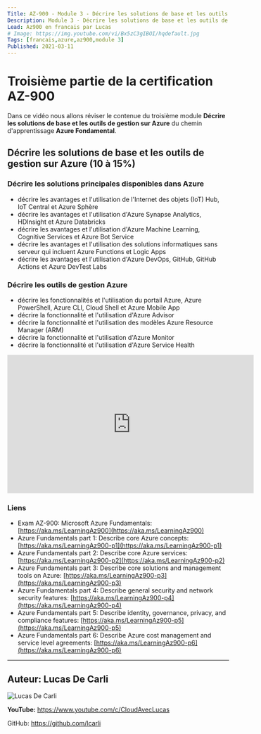 ```yaml
---
Title: AZ-900 - Module 3 - Décrire les solutions de base et les outils de gestion sur Azure
Description: Module 3 - Décrire les solutions de base et les outils de gestion sur Azure
Lead: Az900 en francais par Lucas
# Image: https://img.youtube.com/vi/Bx5zC3gIBOI/hqdefault.jpg
Tags: [francais,azure,az900,module 3]
Published: 2021-03-11
---
```


# Troisième partie de la certification AZ-900

Dans ce vidéo nous allons réviser le contenue du troisième module **Décrire les solutions de base et les outils de gestion sur Azure** du chemin d'apprentissage **Azure Fondamental**.

<!--more-->

## Décrire les solutions de base et les outils de gestion sur Azure (10 à 15%)

### Décrire les solutions principales disponibles dans Azure
- décrire les avantages et l'utilisation de l'Internet des objets (IoT) Hub, IoT Central et Azure
Sphère
- décrire les avantages et l'utilisation d'Azure Synapse Analytics, HDInsight et Azure
Databricks
- décrire les avantages et l'utilisation d'Azure Machine Learning, Cognitive Services et Azure Bot Service
- décrire les avantages et l'utilisation des solutions informatiques sans serveur qui incluent Azure Functions et Logic Apps
- décrire les avantages et l'utilisation d'Azure DevOps, GitHub, GitHub Actions et Azure DevTest Labs

### Décrire les outils de gestion Azure
- décrire les fonctionnalités et l'utilisation du portail Azure, Azure PowerShell, Azure CLI, Cloud Shell et Azure Mobile App
- décrire la fonctionnalité et l'utilisation d'Azure Advisor
- décrire la fonctionnalité et l'utilisation des modèles Azure Resource Manager (ARM)
- décrire la fonctionnalité et l'utilisation d'Azure Monitor
- décrire la fonctionnalité et l'utilisation d'Azure Service Health


<iframe width="560" height="315" src="https://www.youtube.com/embed/Bx5zC3gIBOI" frameborder="0" allow="accelerometer; autoplay; clipboard-write; encrypted-media; gyroscope; picture-in-picture" allowfullscreen></iframe>


### Liens

- Exam AZ-900: Microsoft Azure Fundamentals: [https://aka.ms/LearningAz900​](https://aka.ms/LearningAz900)
- Azure Fundamentals part 1: Describe core Azure concepts: [https://aka.ms/LearningAz900-p1](https://aka.ms/LearningAz900-p1)​
- Azure Fundamentals part 2: Describe core Azure services: [https://aka.ms/LearningAz900-p2](https://aka.ms/LearningAz900-p2)​
- Azure Fundamentals part 3: Describe core solutions and management tools on Azure: [https://aka.ms/LearningAz900-p3​](https://aka.ms/LearningAz900-p3​)
- Azure Fundamentals part 4: Describe general security and network security features: [https://aka.ms/LearningAz900-p4​](https://aka.ms/LearningAz900-p4​)
- Azure Fundamentals part 5: Describe identity, governance, privacy, and compliance features: [https://aka.ms/LearningAz900-p5​](https://aka.ms/LearningAz900-p5​)
- Azure Fundamentals part 6: Describe Azure cost management and service level agreements: [https://aka.ms/LearningAz900-p6](https://aka.ms/LearningAz900-p6)

---

## Auteur: Lucas De Carli

![Lucas De Carli](https://avatars.githubusercontent.com/u/4472823?s=460&u=37d097ad8cdf91316d0f8231cd41f25c68c15e88&v=4)

**YouTube:** https://www.youtube.com/c/CloudAvecLucas

GitHub: https://github.com/lcarli

